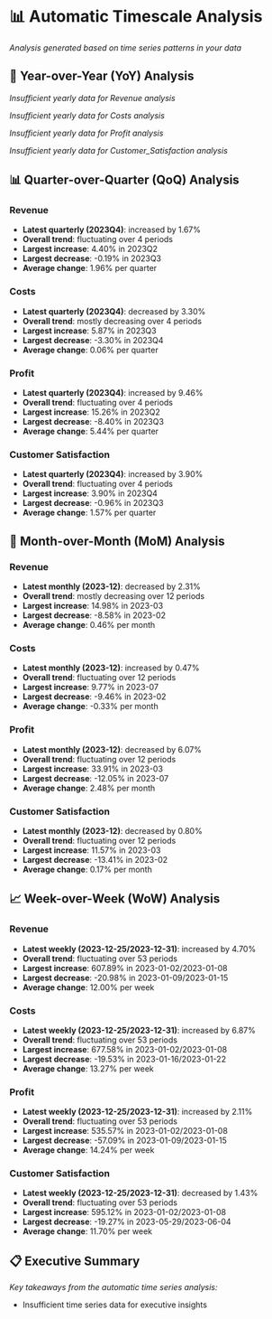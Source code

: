 # 📊 Automatic Timescale Analysis
*Analysis generated based on time series patterns in your data*

## 📅 Year-over-Year (YoY) Analysis
*Insufficient yearly data for Revenue analysis*

*Insufficient yearly data for Costs analysis*

*Insufficient yearly data for Profit analysis*

*Insufficient yearly data for Customer_Satisfaction analysis*

## 📊 Quarter-over-Quarter (QoQ) Analysis
### Revenue
- **Latest quarterly (2023Q4)**: increased by 1.67%
- **Overall trend**: fluctuating over 4 periods
- **Largest increase**: 4.40% in 2023Q2
- **Largest decrease**: -0.19% in 2023Q3
- **Average change**: 1.96% per quarter

### Costs
- **Latest quarterly (2023Q4)**: decreased by 3.30%
- **Overall trend**: mostly decreasing over 4 periods
- **Largest increase**: 5.87% in 2023Q3
- **Largest decrease**: -3.30% in 2023Q4
- **Average change**: 0.06% per quarter

### Profit
- **Latest quarterly (2023Q4)**: increased by 9.46%
- **Overall trend**: fluctuating over 4 periods
- **Largest increase**: 15.26% in 2023Q2
- **Largest decrease**: -8.40% in 2023Q3
- **Average change**: 5.44% per quarter

### Customer Satisfaction
- **Latest quarterly (2023Q4)**: increased by 3.90%
- **Overall trend**: fluctuating over 4 periods
- **Largest increase**: 3.90% in 2023Q4
- **Largest decrease**: -0.96% in 2023Q3
- **Average change**: 1.57% per quarter

## 📆 Month-over-Month (MoM) Analysis
### Revenue
- **Latest monthly (2023-12)**: decreased by 2.31%
- **Overall trend**: mostly decreasing over 12 periods
- **Largest increase**: 14.98% in 2023-03
- **Largest decrease**: -8.58% in 2023-02
- **Average change**: 0.46% per month

### Costs
- **Latest monthly (2023-12)**: increased by 0.47%
- **Overall trend**: fluctuating over 12 periods
- **Largest increase**: 9.77% in 2023-07
- **Largest decrease**: -9.46% in 2023-02
- **Average change**: -0.33% per month

### Profit
- **Latest monthly (2023-12)**: decreased by 6.07%
- **Overall trend**: fluctuating over 12 periods
- **Largest increase**: 33.91% in 2023-03
- **Largest decrease**: -12.05% in 2023-07
- **Average change**: 2.48% per month

### Customer Satisfaction
- **Latest monthly (2023-12)**: decreased by 0.80%
- **Overall trend**: fluctuating over 12 periods
- **Largest increase**: 11.57% in 2023-03
- **Largest decrease**: -13.41% in 2023-02
- **Average change**: 0.17% per month

## 📈 Week-over-Week (WoW) Analysis
### Revenue
- **Latest weekly (2023-12-25/2023-12-31)**: increased by 4.70%
- **Overall trend**: fluctuating over 53 periods
- **Largest increase**: 607.89% in 2023-01-02/2023-01-08
- **Largest decrease**: -20.98% in 2023-01-09/2023-01-15
- **Average change**: 12.00% per week

### Costs
- **Latest weekly (2023-12-25/2023-12-31)**: increased by 6.87%
- **Overall trend**: fluctuating over 53 periods
- **Largest increase**: 677.58% in 2023-01-02/2023-01-08
- **Largest decrease**: -19.53% in 2023-01-16/2023-01-22
- **Average change**: 13.27% per week

### Profit
- **Latest weekly (2023-12-25/2023-12-31)**: increased by 2.11%
- **Overall trend**: fluctuating over 53 periods
- **Largest increase**: 535.57% in 2023-01-02/2023-01-08
- **Largest decrease**: -57.09% in 2023-01-09/2023-01-15
- **Average change**: 14.24% per week

### Customer Satisfaction
- **Latest weekly (2023-12-25/2023-12-31)**: decreased by 1.43%
- **Overall trend**: fluctuating over 53 periods
- **Largest increase**: 595.12% in 2023-01-02/2023-01-08
- **Largest decrease**: -19.27% in 2023-05-29/2023-06-04
- **Average change**: 11.70% per week

## 📋 Executive Summary
*Key takeaways from the automatic time series analysis:*

- Insufficient time series data for executive insights